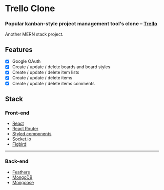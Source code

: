 # Trello Clone
### Popular kanban-style project management tool's clone – [Trello](https://trello.com/)

Another MERN stack project.

## Features

- [x] Google OAuth
- [x] Create / update / delete boards and board styles
- [x] Create / update / delete item lists
- [x] Create / update / delete items
- [x] Create / update / delete items comments

## Stack
### Front-end

- [React](https://reactjs.org/)
- [React Router](https://reactrouter.com/)
- [Styled components](https://styled-components.com/)
- [Socket.io](https://socket.io/)
- [Figbird](https://www.npmjs.com/package/figbird)

---
### Back-end

- [Feathers](https://feathersjs.com/)
- [MongoDB](https://www.mongodb.com/)
- [Mongoose](https://mongoosejs.com/)